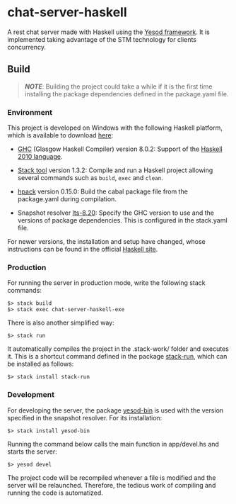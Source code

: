 # chat-server-haskell

A rest chat server made with Haskell using the
[Yesod framework](https://www.yesodweb.com/). It is implemented taking
advantage of the STM technology for clients concurrency.

## Build

> **_NOTE_**: Building the project could take a while if it is the first time
installing the package dependencies defined in the package.yaml file.

### Environment

This project is developed on Windows with the following Haskell platform,
which is available to download [here](https://downloads.haskell.org/~platform/8.0.2/):
- [GHC](https://www.haskell.org/ghc/) (Glasgow Haskell Compiler) version 8.0.2:
Support of the [Haskell 2010 language](https://wiki.haskell.org/Language_and_library_specification).

- [Stack tool](https://docs.haskellstack.org/) version 1.3.2: Compile and
run a Haskell project allowing several commands such as `build`, `exec` and `clean`.

- [hpack](https://github.com/sol/hpack) version 0.15.0: Build the cabal package
file from the package.yaml during compilation.

- Snapshot resolver [lts-8.20](https://www.stackage.org/lts-8.20): Specify the
GHC version to use and the versions of package dependencies. This is configured
in the stack.yaml file.

For newer versions, the installation and setup have changed, whose instructions can
be found in the official [Haskell site](https://www.haskell.org/downloads/).

### Production

For running the server in production mode, write the following stack commands:
```
$> stack build
$> stack exec chat-server-haskell-exe
```
There is also another simplified way:
```
$> stack run
```
It automatically compiles the project in the .stack-work/ folder and executes it.
This is a shortcut command defined in the package [stack-run](https://hackage.haskell.org/package/stack-run),
which can be installed as follows:
```
$> stack install stack-run
```

### Development

For developing the server, the package [yesod-bin](https://hackage.haskell.org/package/yesod-bin)
is used with the version specified in the snapshot resolver. For its installation:
```
$> stack install yesod-bin
```
Running the command below calls the main function in app/devel.hs
and starts the server:
```
$> yesod devel
```
The project code will be recompiled whenever a file is modified and the server
will be relaunched. Therefore, the tedious work of compiling and running the code
is automatized.
